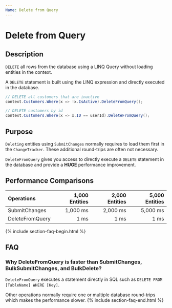 ```yaml
---
Name: Delete from Query
---
```


# Delete from Query

## Description

`DELETE` all rows from the database using a LINQ Query without loading entities in the context.

A `DELETE` statement is built using the LINQ expression and directly executed in the database.


```csharp
// DELETE all customers that are inactive
context.Customers.Where(x => !x.IsActive).DeleteFromQuery();

// DELETE customers by id
context.Customers.Where(x => x.ID == userId).DeleteFromQuery();
```

## Purpose
`Deleting` entities using `SubmitChanges` normally requires to load them first in the `ChangeTracker`. These additional round-trips are often not necessary.

`DeleteFromQuery` gives you access to directly execute a `DELETE` statement in the database and provide a **HUGE** performance improvement.

## Performance Comparisons

| Operations      | 1,000 Entities | 2,000 Entities | 5,000 Entities |
| :-------------- | -------------: | -------------: | -------------: |
| SubmitChanges   | 1,000 ms       | 2,000 ms       | 5,000 ms       |
| DeleteFromQuery | 1 ms           | 1 ms           | 1 ms           |

{% include section-faq-begin.html %}
## FAQ

### Why DeleteFromQuery is faster than SubmitChanges, BulkSubmitChanges, and BulkDelete?

`DeleteFromQuery` executes a statement directly in SQL such as `DELETE FROM [TableName] WHERE [Key]`. 

Other operations normally require one or multiple database round-trips which makes the performance slower.
{% include section-faq-end.html %}
